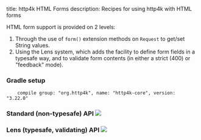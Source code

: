 title: http4k HTML Forms
description: Recipes for using http4k with HTML forms

HTML form support is provided on 2 levels:

1. Through the use of `form()` extension methods on `Request` to get/set String values.
1. Using the Lens system, which adds the facility to define form fields in a typesafe way, and to validate form contents (in either a strict (400) or "feedback" mode).

### Gradle setup
```
    compile group: "org.http4k", name: "http4k-core", version: "3.22.0"
```

### Standard (non-typesafe) API [<img class="octocat" src="/img/octocat-32.png"/>](https://github.com/http4k/http4k/blob/master/src/docs/cookbook/html_forms/example_standard.kt)
<script src="https://gist-it.appspot.com/https://github.com/http4k/http4k/blob/master/src/docs/cookbook/html_forms/example_standard.kt"></script>

### Lens (typesafe, validating) API [<img class="octocat" src="/img/octocat-32.png"/>](https://github.com/http4k/http4k/blob/master/src/docs/cookbook/html_forms/example_lens.kt)
<script src="https://gist-it.appspot.com/https://github.com/http4k/http4k/blob/master/src/docs/cookbook/html_forms/example_lens.kt"></script>
